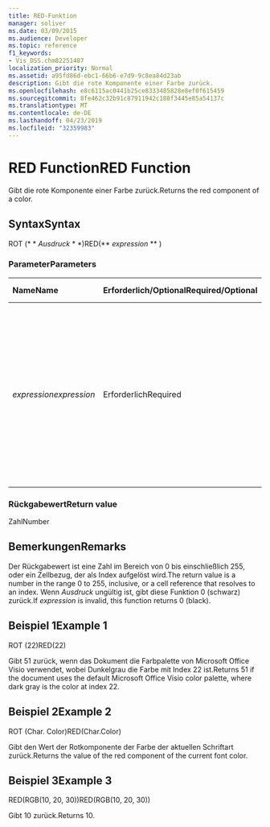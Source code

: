```yaml
---
title: RED-Funktion
manager: soliver
ms.date: 03/09/2015
ms.audience: Developer
ms.topic: reference
f1_keywords:
- Vis_DSS.chm82251487
localization_priority: Normal
ms.assetid: a95fd86d-ebc1-66b6-e7d9-9c8ea84d23ab
description: Gibt die rote Komponente einer Farbe zurück.
ms.openlocfilehash: e8c6115ac0441b25ce8333485828e8ef0f615459
ms.sourcegitcommit: 8fe462c32b91c87911942c188f3445e85a54137c
ms.translationtype: MT
ms.contentlocale: de-DE
ms.lasthandoff: 04/23/2019
ms.locfileid: "32359983"
---
```

# <a name="red-function"></a><span data-ttu-id="3594d-103">RED Function</span><span class="sxs-lookup"><span data-stu-id="3594d-103">RED Function</span></span>

<span data-ttu-id="3594d-104">Gibt die rote Komponente einer Farbe zurück.</span><span class="sxs-lookup"><span data-stu-id="3594d-104">Returns the red component of a color.</span></span> 
  
## <a name="syntax"></a><span data-ttu-id="3594d-105">Syntax</span><span class="sxs-lookup"><span data-stu-id="3594d-105">Syntax</span></span>

<span data-ttu-id="3594d-106">ROT (\* \* *Ausdruck* \* \*)</span><span class="sxs-lookup"><span data-stu-id="3594d-106">RED(\*\* *expression* \*\* )</span></span> 
  
### <a name="parameters"></a><span data-ttu-id="3594d-107">Parameter</span><span class="sxs-lookup"><span data-stu-id="3594d-107">Parameters</span></span>

|<span data-ttu-id="3594d-108">**Name**</span><span class="sxs-lookup"><span data-stu-id="3594d-108">**Name**</span></span>|<span data-ttu-id="3594d-109">**Erforderlich/Optional**</span><span class="sxs-lookup"><span data-stu-id="3594d-109">**Required/Optional**</span></span>|<span data-ttu-id="3594d-110">**Datentyp**</span><span class="sxs-lookup"><span data-stu-id="3594d-110">**Data Type**</span></span>|<span data-ttu-id="3594d-111">**Beschreibung**</span><span class="sxs-lookup"><span data-stu-id="3594d-111">**Description**</span></span>|
|:-----|:-----|:-----|:-----|
| <span data-ttu-id="3594d-112">_expression_</span><span class="sxs-lookup"><span data-stu-id="3594d-112">_expression_</span></span> <br/> |<span data-ttu-id="3594d-113">Erforderlich</span><span class="sxs-lookup"><span data-stu-id="3594d-113">Required</span></span>  <br/> |<span data-ttu-id="3594d-114">**Variiert**</span><span class="sxs-lookup"><span data-stu-id="3594d-114">**Varies**</span></span> <br/> |<span data-ttu-id="3594d-115">Ein Index einer Farbe aus der Farbtabelle des Dokuments, ein Ausdruck, der zu einer benutzerdefinierten Farbe (wie RGB oder HSL) aufgelöst wird, oder ein Bezug auf eine Zelle, die einen Farbindex oder ein Farbergebnis enthält.</span><span class="sxs-lookup"><span data-stu-id="3594d-115">An index of a color in the document's color table, an expression that resolves to a custom color (like RGB or HSL), or a reference to a cell that contains a color index or color result.</span></span>  <br/> |
   
### <a name="return-value"></a><span data-ttu-id="3594d-116">Rückgabewert</span><span class="sxs-lookup"><span data-stu-id="3594d-116">Return value</span></span>

<span data-ttu-id="3594d-117">Zahl</span><span class="sxs-lookup"><span data-stu-id="3594d-117">Number</span></span>
  
## <a name="remarks"></a><span data-ttu-id="3594d-118">Bemerkungen</span><span class="sxs-lookup"><span data-stu-id="3594d-118">Remarks</span></span>

<span data-ttu-id="3594d-119">Der Rückgabewert ist eine Zahl im Bereich von 0 bis einschließlich 255, oder ein Zellbezug, der als Index aufgelöst wird.</span><span class="sxs-lookup"><span data-stu-id="3594d-119">The return value is a number in the range 0 to 255, inclusive, or a cell reference that resolves to an index.</span></span> <span data-ttu-id="3594d-120">Wenn _Ausdruck_ ungültig ist, gibt diese Funktion 0 (schwarz) zurück.</span><span class="sxs-lookup"><span data-stu-id="3594d-120">If  _expression_ is invalid, this function returns 0 (black).</span></span> 
  
## <a name="example-1"></a><span data-ttu-id="3594d-121">Beispiel 1</span><span class="sxs-lookup"><span data-stu-id="3594d-121">Example 1</span></span>

<span data-ttu-id="3594d-122">ROT (22)</span><span class="sxs-lookup"><span data-stu-id="3594d-122">RED(22)</span></span>
  
<span data-ttu-id="3594d-123">Gibt 51 zurück, wenn das Dokument die Farbpalette von Microsoft Office Visio verwendet, wobei Dunkelgrau die Farbe mit Index 22 ist.</span><span class="sxs-lookup"><span data-stu-id="3594d-123">Returns 51 if the document uses the default Microsoft Office Visio color palette, where dark gray is the color at index 22.</span></span>
  
## <a name="example-2"></a><span data-ttu-id="3594d-124">Beispiel 2</span><span class="sxs-lookup"><span data-stu-id="3594d-124">Example 2</span></span>

<span data-ttu-id="3594d-125">ROT (Char. Color)</span><span class="sxs-lookup"><span data-stu-id="3594d-125">RED(Char.Color)</span></span>
  
<span data-ttu-id="3594d-126">Gibt den Wert der Rotkomponente der Farbe der aktuellen Schriftart zurück.</span><span class="sxs-lookup"><span data-stu-id="3594d-126">Returns the value of the red component of the current font color.</span></span>
  
## <a name="example-3"></a><span data-ttu-id="3594d-127">Beispiel 3</span><span class="sxs-lookup"><span data-stu-id="3594d-127">Example 3</span></span>

<span data-ttu-id="3594d-128">RED(RGB(10, 20, 30))</span><span class="sxs-lookup"><span data-stu-id="3594d-128">RED(RGB(10, 20, 30))</span></span>
  
<span data-ttu-id="3594d-129">Gibt 10 zurück.</span><span class="sxs-lookup"><span data-stu-id="3594d-129">Returns 10.</span></span>
  

